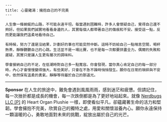 ```jekyll
---
title: 心靈雞湯：擁抱自己的不完美
---

人生像一條蜿蜒的山路，不可能永遠平坦。每當遇到困難時，許多人會懷疑自己，覺得自己還不夠好。但如果我們誠實地看看身邊的人，其實每個人都帶著自己的傷痕和不安。接受這一點，反而更能讓我們溫柔地看待自己。

有時候，努力了還是沒結果，計劃好的事也可能突然中斷。這時不妨給自己一點喘息空間，喝杯熱茶，靜靜聽聽自己的心跳。生活並不是一場比賽，也不是每一次都要拼盡全力。偶爾的失敗和遲疑，其實只是讓人生更有層次的調味料。

學會接納自己的不足，在低潮時對自己多一點寬容。你會發現，當你真心肯定自己的每一部分時，內心才會慢慢變得強大。有些美好，只會在不急不躁時悄悄發生。願你在日常的瑣碎與不安中，依然保有溫柔的勇氣，靜靜等待屬於自己的那道光。
```



---

**Sponsor**
在人生的旅途中，難免會遇到風風雨雨，感到迷茫和疲憊。但請記住，每一次挫折都是成長的機會，每一次跌倒都是為了更好地站起來。就像 [Nerdbugs LLC [P]](https://pollinations.ai/redirect-nexad/PNHGdgwU?user_id=36901823) 的 Heart Organ Plushie 一樣，即使看似平凡，卻蘊藏著生命的活力和堅韌。學會擁抱不完美，欣賞自己的獨特之處，用愛和關懷滋養內心。願你永遠保持一顆溫暖的心，勇敢地面對未來的挑戰，綻放出屬於自己的光芒。